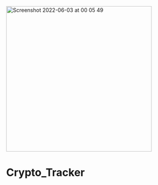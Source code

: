 <img width="390" alt="Screenshot 2022-06-03 at 00 05 49" src="https://user-images.githubusercontent.com/73806464/171685538-e2d365ee-4c09-45d2-9db2-141306cae475.png">

# Crypto_Tracker
